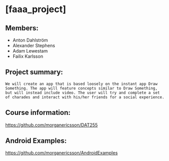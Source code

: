 # [faaa_project]

## Members:
 - Anton Dahlström
 - Alexander Stephens
 - Adam Lewestam
 - Failix Karlsson


## Project summary:
	We will create an app that is based loosely on the instant app Draw Something. The app will feature concepts similar to Draw Something, but will instead include video. The user will try and complete a set of charades and interact with his/her friends for a social experience.

## Course information:
https://github.com/morganericsson/DAT255

## Android Examples:
https://github.com/morganericsson/AndroidExamples

